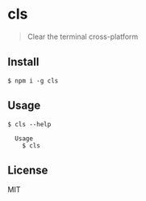 # cls

> Clear the terminal cross-platform


## Install

```
$ npm i -g cls
```


## Usage

```
$ cls --help

  Usage
    $ cls
```


## License

MIT
